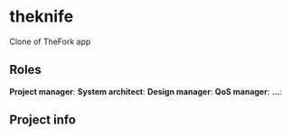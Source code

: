 # theknife
Clone of TheFork app

## Roles
**Project manager**: 
**System architect**:
**Design manager**:
**QoS manager**:
**...**:

## Project info

